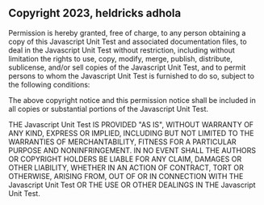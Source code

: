 ## Copyright 2023, heldricks adhola

Permission is hereby granted, free of charge, to any person obtaining a copy of this Javascript Unit Test and associated documentation files, to deal in the Javascript Unit Test without restriction, including without limitation the rights to use, copy, modify, merge, publish, distribute, sublicense, and/or sell copies of the Javascript Unit Test, and to permit persons to whom the Javascript Unit Test is furnished to do so, subject to the following conditions:

The above copyright notice and this permission notice shall be included in all copies or substantial portions of the Javascript Unit Test.

THE Javascript Unit Test IS PROVIDED "AS IS", WITHOUT WARRANTY OF ANY KIND, EXPRESS OR IMPLIED, INCLUDING BUT NOT LIMITED TO THE WARRANTIES OF MERCHANTABILITY, FITNESS FOR A PARTICULAR PURPOSE AND NONINFRINGEMENT. IN NO EVENT SHALL THE AUTHORS OR COPYRIGHT HOLDERS BE LIABLE FOR ANY CLAIM, DAMAGES OR OTHER LIABILITY, WHETHER IN AN ACTION OF CONTRACT, TORT OR OTHERWISE, ARISING FROM, OUT OF OR IN CONNECTION WITH THE Javascript Unit Test OR THE USE OR OTHER DEALINGS IN THE Javascript Unit Test.
